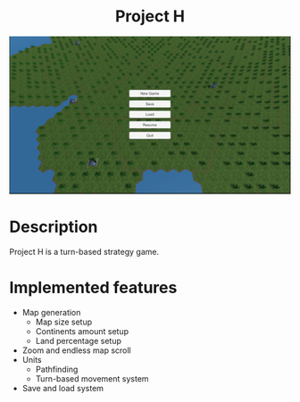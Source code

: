 <h1 align="center">Project H</h1>

![Project H](./Screenshots/0.PNG)

# Description #

Project H is a turn-based strategy game.

# Implemented features #

- Map generation
  - Map size setup
  - Continents amount setup
  - Land percentage setup
- Zoom and endless map scroll
- Units
  - Pathfinding
  - Turn-based movement system
- Save and load system
